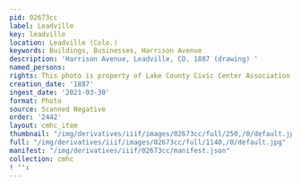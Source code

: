 ```yaml
---
pid: 02673cc
label: Leadville
key: leadville
location: Leadville (Colo.)
keywords: Buildings, Businesses, Harrison Avenue
description: 'Harrison Avenue, Leadville, CO, 1887 (drawing) '
named_persons: 
rights: This photo is property of Lake County Civic Center Association.
creation_date: '1887'
ingest_date: '2021-03-30'
format: Photo
source: Scanned Negative
order: '2442'
layout: cmhc_item
thumbnail: "/img/derivatives/iiif/images/02673cc/full/250,/0/default.jpg"
full: "/img/derivatives/iiif/images/02673cc/full/1140,/0/default.jpg"
manifest: "/img/derivatives/iiif/02673cc/manifest.json"
collection: cmhc
! '': 
---
```


